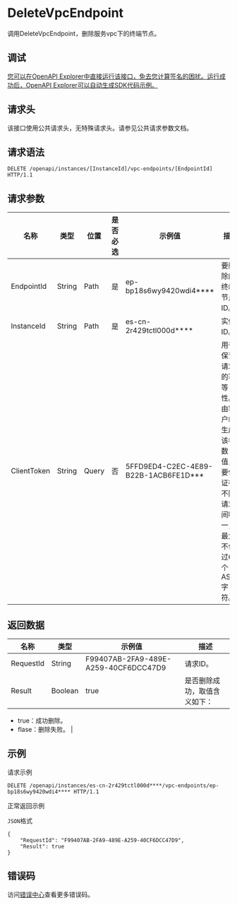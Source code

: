 # DeleteVpcEndpoint

调用DeleteVpcEndpoint，删除服务vpc下的终端节点。

## 调试

[您可以在OpenAPI Explorer中直接运行该接口，免去您计算签名的困扰。运行成功后，OpenAPI Explorer可以自动生成SDK代码示例。](https://api.aliyun.com/#product=elasticsearch&api=DeleteVpcEndpoint&type=ROA&version=2017-06-13)

## 请求头

该接口使用公共请求头，无特殊请求头。请参见公共请求参数文档。

## 请求语法

```
DELETE /openapi/instances/[InstanceId]/vpc-endpoints/[EndpointId] HTTP/1.1
```

## 请求参数

|名称|类型|位置|是否必选|示例值|描述|
|--|--|--|----|---|--|
|EndpointId|String|Path|是|ep-bp18s6wy9420wdi4\*\*\*\*|要删除的终端节点ID。 |
|InstanceId|String|Path|是|es-cn-2r429tctl000d\*\*\*\*|实例ID。 |
|ClientToken|String|Query|否|5FFD9ED4-C2EC-4E89-B22B-1ACB6FE1D\*\*\*|用于保证请求的幂等性。由客户端生成该参数值，要保证在不同请求间唯一，最大不值过64个ASCII字符。 |

## 返回数据

|名称|类型|示例值|描述|
|--|--|---|--|
|RequestId|String|F99407AB-2FA9-489E-A259-40CF6DCC47D9|请求ID。 |
|Result|Boolean|true|是否删除成功，取值含义如下：

 -   true：成功删除。
-   flase：删除失败。 |

## 示例

请求示例

```
DELETE /openapi/instances/es-cn-2r429tctl000d****/vpc-endpoints/ep-bp18s6wy9420wdi4**** HTTP/1.1
```

正常返回示例

`JSON`格式

```
{
    "RequestId": "F99407AB-2FA9-489E-A259-40CF6DCC47D9", 
    "Result": true
}
```

## 错误码

访问[错误中心](https://error-center.aliyun.com/status/product/elasticsearch)查看更多错误码。

